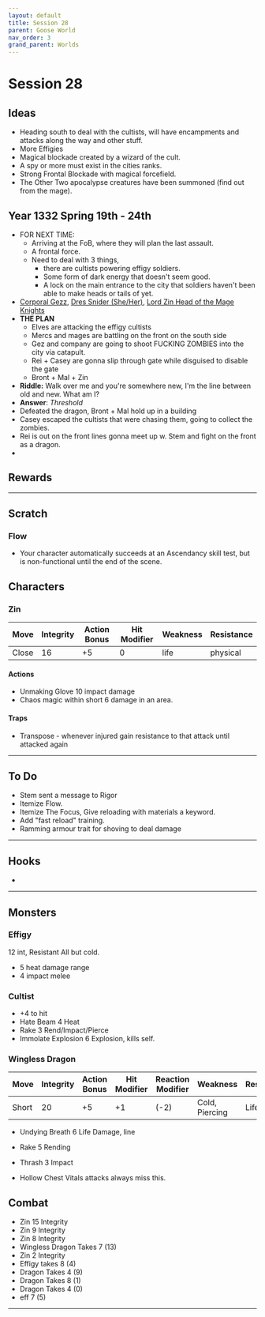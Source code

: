 ```yaml
---
layout: default
title: Session 28
parent: Goose World
nav_order: 3
grand_parent: Worlds
---
```

# Session 28
## Ideas
* Heading south to deal with the cultists, will have encampments and attacks along the way and other stuff.
* More Effigies
* Magical blockade created by a wizard of the cult. 
* A spy or more must exist in the cities ranks.
* Strong Frontal Blockade with magical forcefield.
* The Other Two apocalypse creatures have been summoned (find out from the mage).

## Year 1332 Spring 19th - 24th
* FOR NEXT TIME:
	* Arriving at the FoB, where they will plan the last assault.
	* A frontal force.
	* Need to deal with 3 things, 
		* there are cultists powering effigy soldiers.
		* Some form of dark energy that doesn't seem good.
		* A lock on the main entrance to the city that soldiers haven't been able to make heads or tails of yet. 
* [Corporal Gezz](Game/Worlds/Goose/Mornhold.md#Corporal%20Gezz), [Dres Snider (She/Her)](Game/Worlds/Goose/Mornhold.md#Dres%20Snider%20(She/Her)), [Lord Zin Head of the Mage Knights](Game/Worlds/Goose/Mornhold.md#Lord%20Zin%20Head%20of%20the%20Mage%20Knights) 
* **THE PLAN**
	* Elves are attacking the effigy cultists
	* Mercs and mages are battling on the front on the south side
	* Gez and company are going to shoot FUCKING ZOMBIES into the city via catapult.
	* Rei + Casey are gonna slip through gate while disguised to disable the gate
	* Bront + Mal + Zin 
* **Riddle:** Walk over me and you're somewhere new, I'm the line between old and new. What am I?  
* **Answer**: _Threshold_
* Defeated the dragon, Bront + Mal hold up in a building
* Casey escaped the cultists that were chasing them, going to collect the zombies. 
* Rei is out on the front lines gonna meet up w. Stem and fight on the front as a dragon.
* 


## Rewards




---
## Scratch
### Flow
* Your character automatically succeeds at an Ascendancy skill test, but is non-functional until the end of the scene.


## Characters
### Zin

| Move  | Integrity | Action Bonus | Hit Modifier | Weakness | Resistance |
| ----- | --------- | ------------ | ------------ | -------- | ---------- |
| Close | 16        | +5           | 0            | life     | physical   |
#### Actions
* Unmaking Glove 10 impact damage
* Chaos magic within short 6 damage in an area. 
#### Traps
* Transpose - whenever injured gain resistance to that attack until attacked again



---

## To Do
* Stem sent a message to Rigor
* Itemize Flow.
* Itemize The Focus, Give reloading with materials a keyword.
* Add "fast reload" training.
* Ramming armour trait for shoving to deal damage




---

## Hooks
* 


---

## Monsters
### Effigy
 12 int, Resistant All but cold.
* 5 heat damage range
* 4 impact melee 

### Cultist
* +4 to hit
* Hate Beam 4 Heat 
* Rake 3 Rend/Impact/Pierce
* Immolate Explosion 6 Explosion, kills self.

### Wingless Dragon
| Move  | Integrity | Action Bonus | Hit Modifier | Reaction Modifier | Weakness       | Resistance |
| ----- | --------- | ------------ | ------------ | ----------------- | -------------- | ---------- |
| Short | 20        | +5           | +1           | (-2)              | Cold, Piercing | Life, Heat |

* Undying Breath 6 Life Damage, line
* Rake 5 Rending
* Thrash 3 Impact 

* Hollow Chest Vitals attacks always miss this.
## Combat
* Zin 15 Integrity
* Zin 9 Integrity
* Zin 8 Integrity
* Wingless Dragon Takes 7 (13)
* Zin 2 Integrity
* Effigy takes 8 (4)
* Dragon Takes 4 (9)
* Dragon Takes 8 (1)
* Dragon Takes 4 (0)
* eff 7 (5)

---
